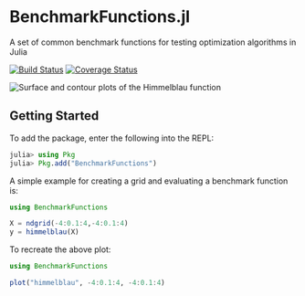 # BenchmarkFunctions.jl
A set of common benchmark functions for testing optimization algorithms in Julia

[![Build Status](https://travis-ci.com/rbalexan/BenchmarkFunctions.jl.svg?branch=master&kill_cache=1)](https://travis-ci.com/rbalexan/BenchmarkFunctions.jl.svg?branch=master&kill_cache=1)
[![Coverage Status](https://coveralls.io/repos/github/rbalexan/BenchmarkFunctions.jl/badge.svg?branch=master&kill_cache=1)](https://coveralls.io/github/rbalexan/BenchmarkFunctions.jl?branch=master&kill_cache=1)

![Surface and contour plots of the Himmelblau function](https://github.com/rbalexan/BenchmarkFunctions.jl/blob/master/plots/2d_himmelblau.svg)

## Getting Started
To add the package, enter the following into the REPL:
```julia
julia> using Pkg
julia> Pkg.add("BenchmarkFunctions")
```

A simple example for creating a grid and evaluating a benchmark function is: 
```julia
using BenchmarkFunctions

X = ndgrid(-4:0.1:4,-4:0.1:4)
y = himmelblau(X)
```

To recreate the above plot: 
```julia
using BenchmarkFunctions

plot("himmelblau", -4:0.1:4, -4:0.1:4)
```
